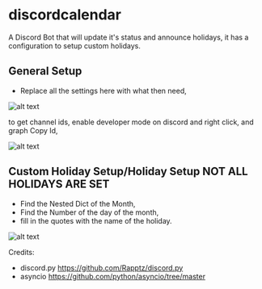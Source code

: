 # discordcalendar
A Discord Bot that will update it's status and announce holidays, it has a configuration to setup custom holidays.

## General Setup
- Replace all the settings here with what then need,

![alt text](http://dopplergaming.com/pictures/screen1.png)

to get channel ids, enable developer mode on discord and right click, and graph Copy Id,

![alt text](http://dopplergaming.com/pictures/screen3.png)

## Custom Holiday Setup/Holiday Setup **NOT ALL HOLIDAYS ARE SET**
- Find the Nested Dict of the Month, 
- Find the Number of the day of the month, 
- fill in the quotes with the name of the holiday.

![alt text](http://dopplergaming.com/pictures/screen2.png)


Credits:
- discord.py https://github.com/Rapptz/discord.py
- asyncio https://github.com/python/asyncio/tree/master
